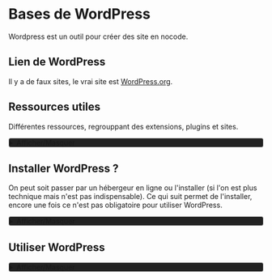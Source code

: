 # Bases de WordPress

Wordpress est un outil pour créer des site en nocode.

## Lien de WordPress

Il y a de faux sites, le vrai site est [WordPress.org](https://fr.wordpress.org).

## Ressources utiles

Différentes ressources, regrouppant des extensions, plugins et sites.

<details style="background-color: #222222; border: 1px solid #ccc; border-radius: 4px;">
<summary>Afficher/Masquer</summary>

### Outils

- [Canvas](https://www.canva.com/fr_fr/) Un outil fantastique pour la création de graphiques et de designs.
- [IloveMG](https://www.iloveimg.com/fr) Compression d’images, conversion, recadrage et plein d’autres outils gratuits.
- Les banques d'images :
  1. [Unsplash](https://unsplash.com/fr)
  2. [Pexels](https://www.pexels.com/fr-fr/)
  3. [Pixbay](https://pixabay.com/fr/)
- Les banques d’Icônes :
  1. [Flaticon](https://www.flaticon.com/fr/)
  2. [SVGRepo](https://www.svgrepo.com)
  3. [TheNounProject](https://thenounproject.com)
  4. [Vecteezy](https://fr.vecteezy.com) Permet aussi d'avoir des illustrations vectorielles
  5. [Freepik](https://www.freepik.com) y compris pour les *.psd gratuits de photoshop qui sont utilisables avec Krita
- [RemoveBG](https://www.remove.bg/fr) Pour détourer une image en quelques secondes.
- [OBS Studio](https://obsproject.com/fr/) Un outil de capture d'écran et d'enregistrement vidéo, utile pour les démonstrations et les tutoriels que tu peux envoyer à tes clients si tu es freelance.
- [Dougs](https://www.dougs.fr) Une solution de comptabilité en ligne.
- [Zapier](https://zapier.com) Pour automatiser les tâches entre différentes applications en ligne.
- [GTmetrix](https://gtmetrix.com) Analyse la vitesse de ton site et propose des améliorations. Ou utiliser Lighthouse.
- [Toggle](https://toggl.com) Ça permet de voir sur quelles tâches tu passes le plus de temps (pour voir si ce sont vraiment des tâches importantes). Également utile si tu es freelance pour estimer le temps de travail sur les sites de tes clients
- [ManageWP](https://www.youtube.com/watch?v=J1JAvVYHhWg&list=PLwH7LnWMIZ9ZXq10mK2tZNQE2udYdh7uD) Gérez tous vos sites WordPress au même endroit
- [Calendly](https://www.youtube.com/watch?v=Bcp9MWGQ23M) La solution la plus SIMPLE pour créer un site de réservation sur WordPress
- [GoAffPro](https://www.youtube.com/watch?v=Ik3-OBYw8GA) Comment créer un programme d'affiliation sur WordPress
- [Hbook](https://www.youtube.com/watch?v=7F-A6OvsLaU) Créer un site de réservation
- [LearnDash](https://www.learndash.com) Héberger et vendre des formations.
- [One Click Upsell](https://www.youtube.com/watch?v=Zo0JK87oT3k) Une astuce simple pour immédiatement augmenter votre chiffre d'affaires
- [Imagify](https://imagify.io/fr/) Compresser les images directement depuis WordPress.
- [Alidropship](https://www.youtube.com/watch?v=9RpDsvbUTGs) Comment créer une boutique de DROPSHIPPING
- [FluentCRM](https://fluentcrm.com) Solution d’emailing directement depuis WordPress (remplace des outils comme Mailchimp ou Sendinblue).
- [SEM Rush](https://fr.semrush.com) Un outil SEO très complet pour trouver des mots clés à fort potentiel et analyser tes concurrents.
- Extensions chrome :
  1. [Save image as type](https://chromewebstore.google.com/detail/enregistrer-limage-sous-j/gabfmnliflodkdafenbcpjdlppllnemd) Permet de directement choisir le format de téléchargement pour une image.
  2. [WordPress Detector](https://chromewebstore.google.com/detail/wordpress-theme-detector/bjccepbfbikbpbgillfgicihhmpmjbjd?gl=US&hl=fr) Permet de détecter le thème et les plugins sur un site WordPress.

### Thèmes Wordpress

[OceanWP](https://www.youtube.com/watch?v=qn9sIybfSmo) Permet de détecter le thème et les plugins sur un site WordPress.

### Les plugins

1. [WP Fastest Cache](https://www.youtube.com/watch?v=_HAyAAGxJ48) Accélérer la vitesse de chargement de ton site grâce à la mise en place d'un système de cache.
2. [Updraft Plus](https://www.youtube.com/watch?v=RMKzb8IeDvw) mettre en place une sauvegarde automatique de ton site
3. [Elementor](https://www.youtube.com/watch?v=_LixFHi9SKs) Outil de personnalisation nocode pour le thème du site
4. [GA Google Analytics](https://www.youtube.com/watch?v=ZYEkwOOekQg) Analyser les données de tes visites
5. [Formidable Forms](https://www.youtube.com/watch?v=h9aPwt9WHvA) Le formulaire de contact
6. [Yoast SEO](https://www.youtube.com/watch?v=oDZdr3yb6ac) Comment optimiser ton SEO
7. iThemes Security - Permet de proteger le site contre le brute force et autres
8. [Cookie Notice](https://www.youtube.com/watch?v=bbaYuO3xeYs) Un plugin indispensable pour être en conformité avec le RGPD
9. [WooCommerce](https://www.youtube.com/watch?v=mddzCg86DcM) Ton site WordPress en une boutique en ligne
10. [WooCommerce Stripe Gateway](https://www.youtube.com/watch?v=K7PaKiJyYo0) permet d’accepter les paiements CB sur ta boutique grâce à l’intégration de Stripe

</details>

## Installer WordPress ?

On peut soit passer par un hébergeur en ligne ou l'installer (si l'on est plus technique mais n'est pas indispensable).
Ce qui suit permet de l'installer, encore une fois ce n'est pas obligatoire pour utiliser WordPress.

<details style="background-color: #222222; border: 1px solid #ccc; border-radius: 4px;">
<summary>Afficher/Masquer</summary>

Via Docker [sur cette page officielle](https://hub.docker.com/_/wordpress)

A REFAIRE AVEC `https://tutoriels.lws.fr/wordpress/installer-wordpress-sur-ubuntu-linux-avec-un-lamp-stack`

### Dépendances

```bash
sudo nala install -y apache2 ghostscript libapache2-mod-php mysql-server php php-bcmath php-curl php-imagick php-intl php-json php-mbstring php-mysql php-xml php-zip
```

### Installation

```bash
sudo mkdir -p /srv/www
sudo chown www-data: /srv/www
curl https://wordpress.org/latest.tar.gz | sudo -u www-data tar zx -C /srv/www
```

### Configurer Apache pour WordPress

Avec cette commande on va générer un fichier pré réglé dans `/etc/apache2/sites-available/wordpress.conf`

```bash
echo "<VirtualHost *:80>
    DocumentRoot /srv/www/wordpress
    <Directory /srv/www/wordpress>
        Options FollowSymLinks
        AllowOverride Limit Options FileInfo
        DirectoryIndex index.php
        Require all granted
    </Directory>
    <Directory /srv/www/wordpress/wp-content>
        Options FollowSymLinks
        Require all granted
    </Directory>
</VirtualHost>" | sudo tee /etc/apache2/sites-available/wordpress.conf
```

On active le site avec

```bash
sudo a2ensite wordpress
# puis
sudo systemctl reload apache2
```

On active la réécriture de l'URL avec

```bash
sudo a2enmod rewrite
# puis
sudo systemctl reload apache2
```

On désactive la page par défaut "It Works" avec

```bash
sudo a2dissite 000-default
# puis
sudo systemctl reload apache2
```

Ou, au lieu de désactiver la page «ça marche», vous pouvez modifier notre fichier de configuration pour ajouter un nom d'hôte pour lequel l'installation WordPress répondra aux demandes. Ce nom d'hôte doit être mappé dans votre boîte d'une manière ou d'une autre, par ex. via DNS, ou modifications des systèmes clients » dans le fichier `/etc/hosts`.

Ensuite on recharge le serveur apache pour appliquer les modifications avec

```bash
sudo service apache2 reload
# ou
sudo systemctl reload apache2
```

### Configurer la BDD SQL

```bash
sudo mysql -u root

# Welcome to the MySQL monitor.  Commands end with ; or \g.
# Your MySQL connection id is 8
# Server version: 8.0.36-0ubuntu0.22.04.1 (Ubuntu)

# Copyright (c) 2000, 2024, Oracle and/or its affiliates.

# Oracle is a registered trademark of Oracle Corporation and/or its
# affiliates. Other names may be trademarks of their respective
# owners.

# Type 'help;' or '\h' for help. Type '\c' to clear the current input statement.
```

On passe dans la commande SQL `mysql>`, faites successivement les commandes suivantes (en remplaçant le mdp)

```sql
CREATE DATABASE wordpress;
--
CREATE USER wordpress@localhost IDENTIFIED BY '<your-password>';
--
GRANT SELECT,INSERT,UPDATE,DELETE,CREATE,DROP,ALTER
  ON wordpress.*
  TO wordpress@localhost;
--
FLUSH PRIVILEGES;
--
quit

```

Activez MySQL avec

```bash
sudo service mysql start
```

### Configurer WordPress pour se connecter à la base de données

On commence par envoyer cette configuration à wo-config.php

```bash
sudo -u www-data cp /srv/www/wordpress/wp-config-sample.php /srv/www/wordpress/wp-config.php
```

Ensuite en ne remplaçant UNIQUEMENT "<your-password>" par votre mdp

```bash
sudo -u www-data sed -i 's/database_name_here/wordpress/' /srv/www/wordpress/wp-config.php
sudo -u www-data sed -i 's/username_here/wordpress/' /srv/www/wordpress/wp-config.php
sudo -u www-data sed -i 's/password_here/<your-password>/' /srv/www/wordpress/wp-config.php
```

Ensuite on va editer le fichier dans nano :

```bash
sudo nano /srv/www/wordpress/wp-config.php
```

et à l'aide de `CTRL + K` supprimez les lignes :

```bash
define( 'AUTH_KEY',         'put your unique phrase here' );
define( 'SECURE_AUTH_KEY',  'put your unique phrase here' );
define( 'LOGGED_IN_KEY',    'put your unique phrase here' );
define( 'NONCE_KEY',        'put your unique phrase here' );
define( 'AUTH_SALT',        'put your unique phrase here' );
define( 'SECURE_AUTH_SALT', 'put your unique phrase here' );
define( 'LOGGED_IN_SALT',   'put your unique phrase here' );
define( 'NONCE_SALT',       'put your unique phrase here' );
```

pour remplacer par le contenu du [générateur randomisé de WP](https://api.wordpress.org/secret-key/1.1/salt/)

Fermez avec `ctrl+x` suivi de `y` puis de `enter`.

### Régler WordPress dans le localhost

Allez sur `http://localhost/`
</details>

## Utiliser WordPress

<details style="background-color: #222222; border: 1px solid #ccc; border-radius: 4px;">
<summary>Afficher/Masquer</summary>
</details>
